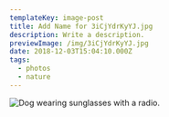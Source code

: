 ```yaml
---
templateKey: image-post
title: Add Name for 3iCjYdrKyYJ.jpg
description: Write a description.
previewImage: /img/3iCjYdrKyYJ.jpg
date: 2018-12-03T15:04:10.000Z
tags:
  - photos
  - nature
---
```

![Dog wearing sunglasses with a radio.](/img/3iCjYdrKyYJ.jpg)
